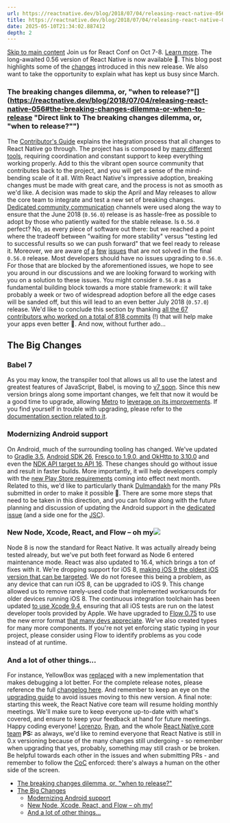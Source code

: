 ```yaml
---
url: https://reactnative.dev/blog/2018/07/04/releasing-react-native-056
title: https://reactnative.dev/blog/2018/07/04/releasing-react-native-056
date: 2025-05-10T21:34:02.887412
depth: 2
---
```


[Skip to main content](https://reactnative.dev/blog/2018/07/04/releasing-react-native-056#__docusaurus_skipToContent_fallback)
Join us for React Conf on Oct 7-8. [Learn more](https://conf.react.dev).
The long-awaited 0.56 version of React Native is now available 🎉. This blog post highlights some of the [changes](https://github.com/react-native-community/react-native-releases/blob/master/CHANGELOG.md#highlights) introduced in this new release. We also want to take the opportunity to explain what has kept us busy since March.
### The breaking changes dilemma, or, "when to release?"[​](https://reactnative.dev/blog/2018/07/04/releasing-react-native-056#the-breaking-changes-dilemma-or-when-to-release "Direct link to The breaking changes dilemma, or, "when to release?"")
The [Contributor's Guide](https://github.com/facebook/react-native/blob/master/CONTRIBUTING.md) explains the integration process that all changes to React Native go through. The project has is composed by [many different tools](https://github.com/facebook/react-native-website/issues/370), requiring coordination and constant support to keep everything working properly. Add to this the vibrant open source community that contributes back to the project, and you will get a sense of the mind-bending scale of it all.
With React Native's impressive adoption, breaking changes must be made with great care, and the process is not as smooth as we'd like. A decision was made to skip the April and May releases to allow the core team to integrate and test a new set of breaking changes. [Dedicated community communication](https://github.com/react-native-community/react-native-releases/issues/14) channels were used along the way to ensure that the June 2018 (`0.56.0`) release is as hassle-free as possible to adopt by those who patiently waited for the stable release.
Is `0.56.0` perfect? No, as every piece of software out there: but we reached a point where the tradeoff between "waiting for more stability" versus "testing led to successful results so we can push forward" that we feel ready to release it. Moreover, we are aware [of](https://github.com/facebook/react-native/issues/19955) [a](https://github.com/facebook/react-native/issues/19827) [few](https://github.com/facebook/react-native/issues/19763) [issues](https://github.com/facebook/react-native/issues/19859) that are not solved in the final `0.56.0` release. Most developers should have no issues upgrading to `0.56.0`. For those that are blocked by the aforementioned issues, we hope to see you around in our discussions and we are looking forward to working with you on a solution to these issues.
You might consider `0.56.0` as a fundamental building block towards a more stable framework: it will take probably a week or two of widespread adoption before all the edge cases will be sanded off, but this will lead to an even better July 2018 (`0.57.0`) release.
We'd like to conclude this section by thanking [all the 67 contributors who worked on a total of 818 commits](https://github.com/facebook/react-native/compare/v0.55.4...v0.56.0-rc.4) (!) that will help make your apps even better 👏.
And now, without further ado...
## The Big Changes[​](https://reactnative.dev/blog/2018/07/04/releasing-react-native-056#the-big-changes "Direct link to The Big Changes")
### Babel 7[​](https://reactnative.dev/blog/2018/07/04/releasing-react-native-056#babel-7 "Direct link to Babel 7")
As you may know, the transpiler tool that allows us all to use the latest and greatest features of JavaScript, Babel, is moving to [v7 soon](https://babeljs.io/blog/2017/12/27/nearing-the-7.0-release). Since this new version brings along some important changes, we felt that now it would be a good time to upgrade, allowing [Metro](https://github.com/facebook/metro) to [leverage on its improvements](https://github.com/facebook/metro/issues/92).
If you find yourself in trouble with upgrading, please refer to the [documentation section related to it](https://new.babeljs.io/docs/en/next/v7-migration.html).
### Modernizing Android support[​](https://reactnative.dev/blog/2018/07/04/releasing-react-native-056#modernizing-android-support "Direct link to Modernizing Android support")
On Android, much of the surrounding tooling has changed. We've updated to [Gradle 3.5](https://github.com/facebook/react-native/commit/699e5eebe807d1ced660d2d2f39b5679d26925da), [Android SDK 26](https://github.com/facebook/react-native/commit/065c5b6590de18281a8c592a04240751c655c03c), [Fresco to 1.9.0, and OkHttp to 3.10.0](https://github.com/facebook/react-native/commit/6b07602915157f54c39adbf0f9746ac056ad2d13) and even the [NDK API target to API 16](https://github.com/facebook/react-native/commit/5ae97990418db613cd67b1fb9070ece976d17dc7). These changes should go without issue and result in faster builds. More importantly, it will help developers comply with the [new Play Store requirements](https://android-developers.googleblog.com/2017/12/improving-app-security-and-performance.html) coming into effect next month.
Related to this, we'd like to particularly thank [Dulmandakh](https://github.com/dulmandakh) for the many PRs submitted in order to make it possible 👏.
There are some more steps that need to be taken in this direction, and you can follow along with the future planning and discussion of updating the Android support in the [dedicated issue](https://github.com/facebook/react-native/issues/19297) (and a side one for the [JSC](https://github.com/facebook/react-native/issues/19737)).
### New Node, Xcode, React, and Flow – oh my![​](https://reactnative.dev/blog/2018/07/04/releasing-react-native-056#new-node-xcode-react-and-flow--oh-my "Direct link to New Node, Xcode, React, and Flow – oh my!")
Node 8 is now the standard for React Native. It was actually already being tested already, but we've put both feet forward as Node 6 entered maintenance mode. React was also updated to 16.4, which brings a ton of fixes with it.
We're dropping support for iOS 8, [making iOS 9 the oldest iOS version that can be targeted](https://github.com/facebook/react-native/commit/f50df4f5eca4b4324ff18a49dcf8be3694482b51). We do not foresee this being a problem, as any device that can run iOS 8, can be upgraded to iOS 9. This change allowed us to remove rarely-used code that implemented workarounds for older devices running iOS 8.
The continuous integration toolchain has been updated [to use Xcode 9.4](https://github.com/facebook/react-native/commit/c55bcd6ea729cdf57fc14a5478b7c2e3f6b2a94d), ensuring that all iOS tests are run on the latest developer tools provided by Apple.
We have upgraded to [Flow 0.75](https://github.com/facebook/react-native/commit/6264b6932a08e1cefd83c4536ff7839d91938730) to use the new error format [that many devs appreciate](https://twitter.com/dan_abramov/status/998610821096857602). We've also created types for many more components. If you're not yet enforcing static typing in your project, please consider using Flow to identify problems as you code instead of at runtime.
### And a lot of other things...[​](https://reactnative.dev/blog/2018/07/04/releasing-react-native-056#and-a-lot-of-other-things "Direct link to And a lot of other things...")
For instance, YellowBox was [replaced](https://github.com/facebook/react-native/commit/d0219a0301e59e8b0ef75dbd786318d4b4619f4c) with a new implementation that makes debugging a lot better.
For the complete release notes, please reference the full [changelog here](https://github.com/react-native-community/react-native-releases/blob/master/CHANGELOG.md). And remember to keep an eye on the [upgrading guide](https://reactnative.dev/docs/upgrading) to avoid issues moving to this new version.
A final note: starting this week, the React Native core team will resume holding monthly meetings. We'll make sure to keep everyone up-to-date with what's covered, and ensure to keep your feedback at hand for future meetings.
Happy coding everyone!
[Lorenzo](https://twitter.com/Kelset), [Ryan](https://github.com/turnrye), and the whole [React Native core team](https://twitter.com/reactnative)
**PS:** as always, we'd like to remind everyone that React Native is still in 0.x versioning because of the many changes still undergoing - so remember when upgrading that yes, probably, something may still crash or be broken. Be helpful towards each other in the issues and when submitting PRs - and remember to follow the [CoC](https://code.fb.com/codeofconduct/) enforced: there's always a human on the other side of the screen.
  * [The breaking changes dilemma, or, "when to release?"](https://reactnative.dev/blog/2018/07/04/releasing-react-native-056#the-breaking-changes-dilemma-or-when-to-release)
  * [The Big Changes](https://reactnative.dev/blog/2018/07/04/releasing-react-native-056#the-big-changes)
    * [Modernizing Android support](https://reactnative.dev/blog/2018/07/04/releasing-react-native-056#modernizing-android-support)
    * [New Node, Xcode, React, and Flow – oh my!](https://reactnative.dev/blog/2018/07/04/releasing-react-native-056#new-node-xcode-react-and-flow--oh-my)
    * [And a lot of other things...](https://reactnative.dev/blog/2018/07/04/releasing-react-native-056#and-a-lot-of-other-things)



